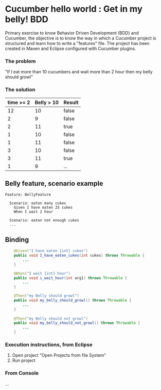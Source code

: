 # Cucumber hello world : Get in my belly! BDD
Primary exercise to know Behavior Driven Development (BDD) and Cucumber, the objective is to know the way in which a Cucumber project is structured and learn how to write a "features" file. The project has been created in Maven and Eclipse configured with Cucumber plugins.

### The problem

"If I eat more than 10 cucumbers and wait more than 2 hour then my belly should growl"

### The solution

| time >= 2| Belly > 10 | Result |
| --- | --- | --- |
| 12  | 10  | false |
| 2   | 9   | false |
| 2 | 11 | true |
| 1 | 10 | false |
| 1 | 11 | false |
| 3 | 10 | false |
| 3 | 11 | true |
| 1 | 9 | ... |

## Belly feature, scenario example

```Gherkin
Feature: BellyFeature

  Scenario: eaten many cukes
    Given I have eaten 25 cukes
    When I wait 2 hour
  
  Scenario: eaten not enough cukes
  ...

```

## Binding
```java
    @Given("I have eaten {int} cukes")
    public void I_have_eaten_cukes(int cukes) throws Throwable {
		...
    }

    @When("I wait {int} hour")
    public void i_wait_hour(int arg1) throws Throwable {
		...
    }

    @Then("my Belly should growl")
    public void my_belly_should_growl() throws Throwable {
		...
    }
    
    @Then("my Belly should not growl")
    public void my_belly_should_not_growl() throws Throwable {
    	...
    }
```

### Execution instructions, from Eclipse

1. Open project "Open Projects from file System"
2. Run project

### From Console
...
